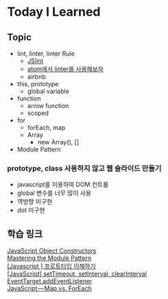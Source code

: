 # Today I Learned  
## Topic  
  - lint, linter, linter Rule  
    - [JSlint](https://www.jslint.com/)  
    - [atom에서 linter를 사용해보자](http://gnujoow.github.io/dev/2016/09/22/Dev4-lets-use-linter/)  
    - airbnb  
  - this, prototype  
    - global variable  
  - function  
    - arrow function  
    - scoped  
  - for  
    - forEach, map  
    - Array  
      - new Array(), []
  - Module Pattern   

### prototype, class 사용하지 않고 웹 슬라이드 만들기  
  - javascript를 이용하여 DOM 컨트롤  
  - global 변수를 너무 많이 사용  
  - 역방향 미구현  
  - dot 미구현  

## 학습 링크  
[JavaScript Object Constructors](https://www.w3schools.com/js/js_object_constructors.asp)  
[Mastering the Module Pattern](https://toddmotto.com/mastering-the-module-pattern/)  
[[Javascript ] 프로토타입 이해하기](https://medium.com/@bluesh55/javascript-prototype-이해하기-f8e67c286b67)  
[[JavaScript] setTimeout, setInterval, clearInterval](http://squll1.tistory.com/entry/javascript-setTimeout-setInterval-clearInterval)  
[EventTarget.addEventListener](https://developer.mozilla.org/ko/docs/Web/API/EventTarget/addEventListener)  
[JavaScript — Map vs. ForEach](https://codeburst.io/javascript-map-vs-foreach-f38111822c0f)  
